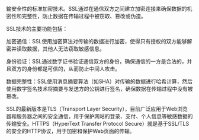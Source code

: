 输安全性的标准加密技术。SSL通过在通信双方之间建立加密连接来确保数据的机密性和完整性，防止数据在传输过程中被窃取、篡改或伪造。

SSL技术的主要功能包括：

加密通信：SSL使用加密算法对传输的数据进行加密，使得只有授权的双方能够解密并读取数据，其他人无法窃取敏感信息。

身份验证：SSL通过数字证书验证通信双方的身份，确保通信的一方是合法的，并且双方的身份都是可信的，从而防止中间人攻击。

数据完整性：SSL使用消息摘要算法（如SHA）对传输的数据进行哈希计算，然后使用数字签名技术将摘要与发送方的公钥进行签名，确保数据在传输过程中没有被篡改。

SSL的最新版本是TLS（Transport Layer Security），目前广泛应用于Web浏览器和服务器之间的安全通信，用于保护网站的登录、支付、个人信息等敏感数据的传输安全。HTTPS（HyperText Transfer Protocol Secure）就是基于SSL/TLS的安全的HTTP协议，用于加密和保护Web页面的传输。